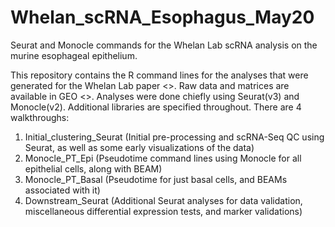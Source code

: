 # Whelan_scRNA_Esophagus_May20
Seurat and Monocle commands for the Whelan Lab scRNA analysis on the murine esophageal epithelium.

This repository contains the R command lines for the analyses that were generated for the Whelan Lab paper <>. Raw data and matrices are available in GEO <>.
Analyses were done chiefly using Seurat(v3) and Monocle(v2). Additional libraries are specified throughout. 
There are 4 walkthroughs:
1. Initial_clustering_Seurat (Initial pre-processing and scRNA-Seq QC using Seurat, as well as some early visualizations of the data)
2. Monocle_PT_Epi (Pseudotime command lines using Monocle for all epithelial cells, along with BEAM)
3. Monocle_PT_Basal (Pseudotime for just basal cells, and BEAMs associated with it)
4. Downstream_Seurat (Additional Seurat analyses for data validation, miscellaneous differential expression tests, and marker validations)
